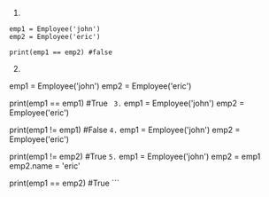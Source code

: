 1. 
```
emp1 = Employee('john') 
emp2 = Employee('eric') 

print(emp1 == emp2) #false
```
2. ```
emp1 = Employee('john') 
emp2 = Employee('eric') 

print(emp1 == emp1) #True ``` 
3. ```
emp1 = Employee('john') 
emp2 = Employee('eric') 

print(emp1 != emp1) #False ```
4. ```
emp1 = Employee('john') 
emp2 = Employee('eric') 

print(emp1 != emp2) #True ```
5. ```
emp1 = Employee('john') 
emp2 = emp1 
emp2.name = 'eric' 

print(emp1 == emp2) #True ```
